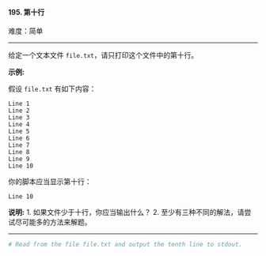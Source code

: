 #### 195. 第十行

难度：简单

---

给定一个文本文件 `file.txt`，请只打印这个文件中的第十行。

**示例:**

假设 `file.txt` 有如下内容：

```
Line 1
Line 2
Line 3
Line 4
Line 5
Line 6
Line 7
Line 8
Line 9
Line 10
```

你的脚本应当显示第十行：

```
Line 10
```

**说明:**
1\. 如果文件少于十行，你应当输出什么？
2\. 至少有三种不同的解法，请尝试尽可能多的方法来解题。

---

```Bash
# Read from the file file.txt and output the tenth line to stdout.
```